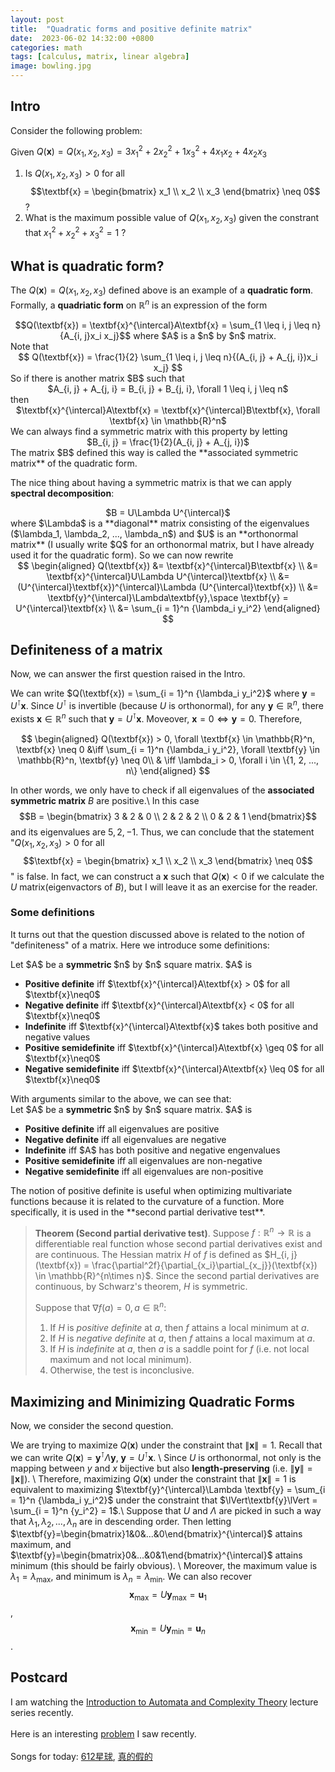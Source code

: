 ```yaml
---
layout: post
title:  "Quadratic forms and positive definite matrix"
date:  2023-06-02 14:32:00 +0800
categories: math
tags: [calculus, matrix, linear algebra]
image: bowling.jpg
---
```

## Intro
Consider the following problem:

Given $Q(\textbf{x}) = Q(x_1, x_2, x_3) = 3 x_1 ^ 2 + 2 x_2 ^ 2 + 1 x_3 ^ 2 + 4 x_1 x_2 + 4 x_2 x_3$

1. Is $Q(x_1, x_2, x_3) > 0$ for all $$\textbf{x} = \begin{bmatrix} x_1 \\ x_2 \\ x_3 \end{bmatrix} \neq 0$$ ?
2. What is the maximum possible value of $Q(x_1, x_2, x_3)$ given the constrant that $x_1 ^ 2 + x_2 ^ 2 + x_3 ^ 2 = 1$ ?

## What is quadratic form?
The $Q(\textbf{x}) = Q(x_1, x_2, x_3)$ defined above is an example of a **quadratic form**. Formally, a **quadriatic form** on $\mathbb{R}^n$ is an expression of the form 
<center>
	$$Q(\textbf{x}) = \textbf{x}^{\intercal}A\textbf{x} = \sum_{1 \leq i, j \leq n}{A_{i, j}x_i x_j}$$ where $A$ is a $n$ by $n$ matrix.
</center>
Note that 
<center>
	$$
	Q(\textbf{x}) = \frac{1}{2} \sum_{1 \leq i, j \leq n}{(A_{i, j} + A_{j, i})x_i x_j}
	$$
</center>
So if there is another matrix $B$ such that 
<center>
	$A_{i, j} + A_{j, i} = B_{i, j} + B_{j, i}, \forall 1 \leq i, j \leq n$
</center>
then
<center>
	$\textbf{x}^{\intercal}A\textbf{x} = \textbf{x}^{\intercal}B\textbf{x}, \forall \textbf{x} \in \mathbb{R}^n$
</center>
We can always find a symmetric matrix with this property by letting
<center>
	$B_{i, j} = \frac{1}{2}(A_{i, j} + A_{j, i})$
</center> 
The matrix $B$ defined this way is called the **associated symmetric matrix** of the quadratic form. 

The nice thing about having a symmetric matrix is that we can apply **spectral decomposition**:
<center>
	$B = U\Lambda U^{\intercal}$
</center>
where $\Lambda$ is a **diagonal** matrix consisting of the eigenvalues ($\lambda_1, \lambda_2, ..., \lambda_n$) and $U$ is an **orthonormal matrix** (I usually write $Q$ for an orthonormal matrix, but I have already used it for the quadratic form). So we can now rewrite
<center>
$$
\begin{aligned}
	Q(\textbf{x}) &= \textbf{x}^{\intercal}B\textbf{x} \\
				  &= \textbf{x}^{\intercal}U\Lambda U^{\intercal}\textbf{x} \\
				  &= (U^{\intercal}\textbf{x})^{\intercal}\Lambda (U^{\intercal}\textbf{x}) \\
				  &= \textbf{y}^{\intercal}\Lambda\textbf{y},\space \textbf{y} = U^{\intercal}\textbf{x} \\
				  &= \sum_{i = 1}^n {\lambda_i y_i^2}
\end{aligned}
$$
</center>

## Definiteness of a matrix
Now, we can answer the first question raised in the Intro.

We can write $Q(\textbf{x}) = \sum_{i = 1}^n {\lambda_i y_i^2}$ where $\textbf{y} = U^{\intercal}\textbf{x}$. Since $U^{\intercal}$ is invertible (because $U$ is orthonormal), for any $\textbf{y}\in\mathbb{R}^n$, there exists $\textbf{x} \in \mathbb{R}^n$ such that $\textbf{y} = U^{\intercal}\textbf{x}$. Moveover, $\textbf{x} = 0 \iff \textbf{y} = 0$. Therefore, 
<center>
$$
\begin{aligned}
	Q(\textbf{x}) > 0, \forall \textbf{x} \in \mathbb{R}^n, \textbf{x} \neq 0 &\iff \sum_{i = 1}^n {\lambda_i y_i^2}, \forall \textbf{y} \in \mathbb{R}^n, \textbf{y} \neq 0\\
	& \iff \lambda_i > 0, \forall i \in \{1, 2, ..., n\}
\end{aligned}
$$
</center>	

In other words, we only have to check if all eigenvalues of the **associated symmetric matrix** $B$ are positive.\\
In this case $$B = \begin{bmatrix} 3 & 2 & 0 \\ 2 & 2 & 2 \\ 0 & 2 & 1 \end{bmatrix}$$ and its eigenvalues are $5, 2, -1$. Thus, we can conclude that the statement "$Q(x_1, x_2, x_3) > 0$ for all $$\textbf{x} = \begin{bmatrix} x_1 \\ x_2 \\ x_3 \end{bmatrix} \neq 0$$" is false. In fact, we can construct a $\textbf{x}$ such that $Q(\textbf{x}) < 0$ if we calculate the $U$ matrix(eigenvactors of $B$), but I will leave it as an exercise for the reader.

### Some definitions
It turns out that the question discussed above is related to the notion of "definiteness" of a matrix. Here we introduce some definitions:
<div class='yellow-warning'>
Let $A$ be a <b>symmetric </b> $n$ by $n$ square matrix. $A$ is <br/>
<ul>
  <li><b>Positive definite</b> iff $\textbf{x}^{\intercal}A\textbf{x} > 0$ for all $\textbf{x}\neq0$</li>
  <li><b>Negative definite</b> iff $\textbf{x}^{\intercal}A\textbf{x} < 0$ for all $\textbf{x}\neq0$</li>
  <li><b>Indefinite</b> iff $\textbf{x}^{\intercal}A\textbf{x}$ takes both positive and negative values</li>
  <li><b>Positive semidefinite</b> iff $\textbf{x}^{\intercal}A\textbf{x} \geq 0$ for all $\textbf{x}\neq0$</li>
  <li><b>Negative semidefinite</b> iff $\textbf{x}^{\intercal}A\textbf{x} \leq 0$ for all $\textbf{x}\neq0$</li>
</ul>
</div>
With arguments similar to the above, we can see that:
<div class='yellow-warning'>
Let $A$ be a <b>symmetric </b> $n$ by $n$ square matrix. $A$ is <br/>
<ul>
  <li><b>Positive definite</b> iff all eigenvalues are positive</li>
  <li><b>Negative definite</b> iff all eigenvalues are negative</li>
  <li><b>Indefinite</b> iff $A$ has both positive and negative engenvalues</li>
  <li><b>Positive semidefinite</b> iff all eigenvalues are non-negative</li>
  <li><b>Negative semidefinite</b> iff all eigenvalues are non-positive</li>
</ul>
</div>
The notion of positive definite is useful when optimizing multivariate functions because it is related to the curvature of a function. More specifically, it is used in the **second partial derivative test**.

> **Theorem (Second partial derivative test)**. Suppose $f:\mathbb{R}^n \rightarrow \mathbb{R}$ is a differentiable real function whose second partial derivatives exist and are continuous. The Hessian matrix $H$ of $f$ is defined as $H_{i, j}(\textbf{x}) = \frac{\partial^2f}{\partial_{x_i}\partial_{x_j}}(\textbf{x}) \in \mathbb{R}^{n\times n}$. Since the second partial derivatives are continuous, by Schwarz's theorem, $H$ is symmetric.
>
> Suppose that $\nabla f(a) = 0, a \in \mathbb{R}^n$:
> 1. If $H$ is *positive definite* at $a$, then $f$ attains a local minimum at $a$.
> 2. If $H$ is *negative definite* at $a$, then $f$ attains a local maximum at $a$.
> 3. If $H$ is *indefinite* at $a$, then $a$ is a saddle point for $f$ (i.e. not local maximum and not local minimum).
> 4. Otherwise, the test is inconclusive.

## Maximizing and Minimizing Quadratic Forms
Now, we consider the second question.

We are trying to maximize $Q(\textbf{x})$ under the constraint that $\lVert\textbf{x}\lVert = 1$.
Recall that we can write $Q(\textbf{x}) = \textbf{y}^{\intercal}\Lambda \textbf{y}$, $\textbf{y} = U^{\intercal}\textbf{x}$. \\
Since $U$ is orthonormal, not only is the mapping between $y$ and $x$ bijective but also **length-preserving** (i.e. $\lVert\textbf{y}\lVert = \lVert\textbf{x}\lVert$). \\
Therefore, maximizing $Q(\textbf{x})$ under the constraint that $\lVert\textbf{x}\lVert = 1$ is equivalent to maximizing $\textbf{y}^{\intercal}\Lambda \textbf{y} = \sum_{i = 1}^n {\lambda_i y_i^2}$ under the constraint that $\lVert\textbf{y}\lVert = \sum_{i = 1}^n {y_i^2} = 1$.\\
Suppose that $U$ and $\Lambda$ are picked in such a way that $\lambda_1, \lambda_2, ..., \lambda_n$ are in descending order. Then letting $\textbf{y}=\begin{bmatrix}1&0&...&0\end{bmatrix}^{\intercal}$ attains maximum, and $\textbf{y}=\begin{bmatrix}0&...&0&1\end{bmatrix}^{\intercal}$ attains minimum (this should be fairly obvious). \\
Moreover, the maximum value is $\lambda_1=\lambda_{\max}$, and minimum is $\lambda_n=\lambda_{\min}$.
We can also recover $$\textbf{x}_{\max} = U \textbf{y}_{\max} = \textbf{u}_1$$, $$\textbf{x}_{\min} = U\textbf{y}_{\min} = \textbf{u}_n$$.
## Postcard
<div class = "postcard">
	<p>
	I am watching the <a href="https://www.youtube.com/playlist?list=PLoCMsyE1cvdV4CkdIZRKW8lk2BBOW-fbF" target="_blank">Introduction to Automata and Complexity Theory</a> lecture series recently.<br/><br/>
	Here is an interesting <a href="https://codeforces.com/gym/104345/problem/A" target="_blank">problem</a> I saw recently.<br/><br/>
	Songs for today: <a href="https://www.youtube.com/watch?v=SiUznAY1wq8" target="_blank">612星球</a>, <a href="https://www.youtube.com/watch?v=NFtChxqNPvw" target="_blank">真的假的</a>
	</p>
	<div style="height: 100%; position: relative; font-size: 10px;"> <span style="position: absolute; bottom: 0; right: 0; color: #888888"> <a style="color: #888888" href="https://www.freepik.com/free-vector/stamped-postcard-frame-with-travel-theme_13311480.htm#query=travel%20postcard&position=2&from_view=keyword">Image by rawpixel.com</a> on Freepik </span> </div>
</div>
